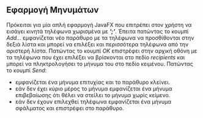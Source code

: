 ## Εφαρμογή Μηνυμάτων 
Πρόκειται για μία απλή εφαρμογή JavaFX που επιτρέπει στον χρήστη να εισάγει κινητά τηλέφωνα χωρισμένα με ***';'***. Έπειτα πατώντας το κουμπί *Add...* εμφανίζεται νέο παράθυρο με τα τηλέφωνα να προσθίθονται στην δεξιά λίστα και μπορεί να επιλέξει και περισσότερα τηλέφωνα από την αριστερή λίστα. Πατώντας το κουμπί *OK* επιστρέφει στην αρχική οθόνη με τα τηλέφωνα που έχει επιλέξει να βρίσκονται στο πεδίο *recipients* και μπορεί να πληκτρολογήσει το μήνυμα του στο πεδίο κειμένου. Πατώντας το κουμπί *Send*:
- εμφανίζεται ένα μήνυμα επιτυχίας και το παράθυρο κλείνει.
- εάν δεν έχει κύριο μέρος το μήνυμα εμφανίζεται ένα μήνυμα επιβεβαίωσης ότι θέλει να στείλει το μήνυμα χωρίς κείμενο.
- εάν δεν έχουν επιλεχθεί τηλέφωνα εμφανίζεται ένα μήνυμα σφάλματος και επιστρέφει στο παράθυρο.
